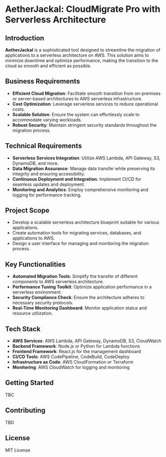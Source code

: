 # AetherJackal: CloudMigrate Pro with Serverless Architecture

## Introduction
**AetherJackal** is a sophisticated tool designed to streamline the migration of applications to a serverless architecture on AWS. This solution aims to minimize downtime and optimize performance, making the transition to the cloud as smooth and efficient as possible.

## Business Requirements
- **Efficient Cloud Migration**: Facilitate smooth transition from on-premises or server-based architectures to AWS serverless infrastructure.
- **Cost Optimization**: Leverage serverless services to reduce operational costs.
- **Scalable Solution**: Ensure the system can effortlessly scale to accommodate varying workloads.
- **Robust Security**: Maintain stringent security standards throughout the migration process.

## Technical Requirements
- **Serverless Services Integration**: Utilize AWS Lambda, API Gateway, S3, DynamoDB, and more.
- **Data Migration Assurance**: Manage data transfer while preserving its integrity and ensuring accessibility.
- **Continuous Deployment and Integration**: Implement CI/CD for seamless updates and deployment.
- **Monitoring and Analytics**: Employ comprehensive monitoring and logging for performance tracking.

## Project Scope
- Develop a scalable serverless architecture blueprint suitable for various applications.
- Create automation tools for migrating services, databases, and applications to AWS.
- Design a user interface for managing and monitoring the migration process.

## Key Functionalities
- **Automated Migration Tools**: Simplify the transfer of different components to AWS serverless architecture.
- **Performance Tuning Toolkit**: Optimize application performance in a serverless environment.
- **Security Compliance Check**: Ensure the architecture adheres to necessary security protocols.
- **Real-Time Monitoring Dashboard**: Monitor application status and resource utilization.

## Tech Stack
- **AWS Services**: AWS Lambda, API Gateway, DynamoDB, S3, CloudWatch
- **Backend Framework**: Node.js or Python for Lambda functions
- **Frontend Framework**: React.js for the management dashboard
- **CI/CD Tools**: AWS CodePipeline, CodeBuild, CodeDeploy
- **Infrastructure as Code**: AWS CloudFormation or Terraform
- **Monitoring**: AWS CloudWatch for logging and monitoring

## Getting Started
TBC

## Contributing
TBD

## License
MIT License

